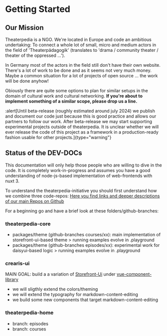 # Getting Started
## Our Mission
Theaterpedia is a NGO. We're located in Europe and code an ambitious undertaking: To connect a whole lot of small, micro and medium actors in the field of 'Theaterpädagogik' (translates to 'drama / community theater / theater of the oppressed ...'). 

In Germany most of the actors in the field still don't have their own website. 
There's a lot of work to be done and as it seems not very much money. Maybe a common situation for a lot of projects of open source ... the work will be done anyhow! 

Obiously there are quite some options to plan for similar setups in the domain of cultural work and cultural networking. 
**If you're about to implement something of a similar scope, please drop us a line.**

:alert[Until beta-release (roughly estimated around july 2024) we publish and document our code just because this is good practice and allows our partners to follow our work. After beta-release we may start supporting experimental projects outside of theaterpedia. It is unclear whether we will ever release the code of this project as a framework in a production-ready fashion usable for other projects.]{type="warning"}

## Status of the DEV-DOCs
This documentation will only help those people who are willing to dive in the code. It is completely work-in-progress and assumes you have a good understanding of node-js-based implementation of web-frontends with nuxt 3.

To understand the theaterpedia-initiative you should first understand how we combine three code-repos:
[Here you find links and deeper descriptions of our main Repos on Github](/introduction/repos)

For a beginning go and have a brief look at these folders/github-branches:
### theaterpedia-core
- packages/theme (github-branches courses/xx): main implementation of storefront-ui-based theme > running examples evolve in .playground
- packages/theme (github-branches episodes/xx): experimental work for daisyui-based logic > running examples evolve in .playground


### crearis-ui
MAIN GOAL: build a a variation of [Storefront-Ui](https://storefrontui.io) under [vue-component-library](https://github.com/theaterpedia/crearis-ui/tree/main/packages/sfui/frameworks/vue) 
- we will sligthly extend the colors/theming
- we will extend the typography for markdown-content-editing
- we build some new components that target markdown-content-editing


### theaterpedia-home
- branch: episodes
- branch: courses

